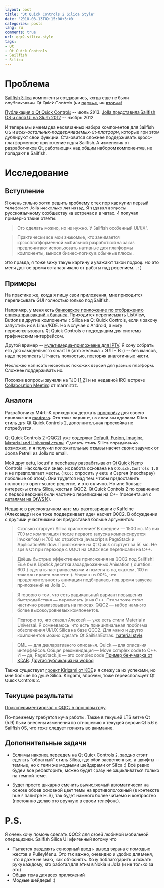 ```yaml
---
layout: post
title: "Qt Quick Controls 2 Silica Style"
date: '2018-03-13T09:15:00+3:00'
categories: posts
lang: ru
comments: true
url: qqc2-silica-style
tags:
- Qt
- Qt Quick Controls
- Sailfish
- Silica
---
```


# Проблема

[Sailfish Silica](https://sailfishos.org/develop/docs/silica/) компоненты создавались, когда еще не были опубликованы Qt Quick Controls (ни [первые](https://doc.qt.io/qt-5.10/qtquickcontrols-index.html), ни [вторые](https://doc.qt.io/qt-5.10/qtquickcontrols2-index.html)).

[Публикация о Qt Quick Controls](https://www.youtube.com/watch?v=_6_F6Kpjd-Q) -- июль 2013.
[Jolla представила Sailfish OS и свой UI на Slush 2012](https://www.youtube.com/watch?v=bdLUJZR078k
) -- ноябрь 2012.

И теперь мы имеем два несвязанных набора компонентов для Sailfish OS и *всех-остальных-поддерживаемых-Qt-платформ*,
которые при этом дублируют свои функции.
Становится сложнее поддерживать кросс-платформенное приложение и для Sailfish.
А изменения от разработчиков Qt, работающих над общим набором компонентов, не попадают в Sailfish.

# Исследование

## Вступление

Я очень сильно хотел решить проблему с тех пор как купил первый телефон от Jolla несколько лет назад. Я задавал вопросы русскоязычному сообществу на встречах и в чатах. И получал примерно такие ответы:

> Это сделать можно, но не нужно. У Sailfish особенный UI/UX".

> Практически все мои знакомые, кто занимается кроссплатформенной мобильной разработкой на заказ предпочитают использовать нативные для платформы компоненты, вынося бизнес-логику в обычные плюсы.

Это правда, я тоже вижу такую картину и уважают такой подход. Но это меня долгое время останавливало от работы над решением... :(

## Примеры

На практике же, когда я пишу свои приложения, мне приходится переписывать GUI полностью только под Sailfish.

Например, у меня есть [банковское приложение по отображению списка транзакций и баланса](https://github.com/a-andreyev/harbour-cosmonaut). Приходится переписывать ListView, Buttons и другие компоненты с Silica на Qt Quick Controls, если я захочу запустить их в Linux/KDE. Но в случае с Android, я могу переиспользовать Qt Quick Controls с подходящим для системы графическим интерфейсом.

Другой пример -- [мультимедиа-приложение для IPTV](https://github.com/a-andreyev/harbour-chastv). Я хочу собрать его для самодельного smartTV (arm железка + ЭЛТ-ТВ :) -- без шансов, надо переписать UI-часть полностью, повторяя аналогичные части.

Несложно написать несколько похожих версий для разных платформ. Сложнее поддерживать их.

Похожие вопросы звучали на TJC [[1](https://together.jolla.com/question/71520/request-qtquick-controls/),[2](https://together.jolla.com/question/98438/develop-application-using-standard-qt-modules/)] и на недавной IRC-встрече [Collaboration Meeting](http://merproject.org/meetings/mer-meeting/2018/mer-meeting.2018-03-08-09.03.log.html) от marmistrz.

## Аналоги

Разработчику M4rtinK приходится держать [прослойку](https://github.com/M4rtinK/universal-components) для своего приложения [modrana](https://github.com/M4rtinK/modrana). Это тоже вариант, но если мы сделаем Silica стиль для Qt Quick Controls 2, дополнительная прослойка не потребуется.

Qt Quick Controls 2 (QQC2) уже содержат [Default, Fusion, Imagine, Material and Universal стили](https://doc.qt.io/qt-5.10/qtquickcontrols2-styles.html). Сделать стиль Silica определенно возможно, и я получил положительные отзывы насчет своих задумок от Joona Petrell из Jolla по email.

Мой друг eetu, locusf и neochapay разрабатывают [Qt Quick Nemo Controls](https://github.com/nemomobile/qtquickcontrols-nemo). Насколько я знаю, их работа основана на `QtQuick.Controls 1.0` и не предполагает жесты. (`TODO:` спросить у eetu и Сергея (neochapay) побольше об этом). Они трудятся над тем, чтобы предоставить полностью open-source решение, и это отлично. Но мне больше интересны стиль Silica, жесты и QQC2. Qt Quick Controls 2 по сравнению с первой версией были частично переписаны на C++ ([презентация с деталями на QtWS16](https://www.youtube.com/watch?v=WIRRoPxIerc)).

Недавно в русскоязычном чате мы разговаривали с Kaffeine (Александр) и он тоже поддерживает идеи насчет QQC2. В обсуждении с другими участниками он предоставил больше аргументов:

> Сколько стартует Silica приложение? В среднем — 1500 мс. Из них 700 мс компиляция (после первого запуска компенсируется invoker'ом) и 700 мс отработка javascript в PageStack и ApplicationWindow. Приложение на Qt Quick стартует за 50 мс. Не зря в Qt при переходе с QQC1 на QQC2 всё переписали на C++.

> Даёшь быстрые эффективные приложения на QQC2 под Sailfish! Ещё бы в Lipstick десятки захардкоженных Animation { duration: 600 } сделать настраиваемыми и поменять на, скажем, 100 и телефон просто полетит :). Уверен на 90%, что продолжительность анимации подбиралась под время запуска приложений на Jolla C.

> Я говорю о том, что есть радикальный вариант повышения быстродействия — переписать js на C++. Стили тоже стóит частично реализовывать на плюсах. QQC2 — набор намного более высокоуровневых компонентов.

> Повторю то, что сказал Алексей — уже есть стили Material и Universal. Я сомневаюсь, что есть принципиальная проблема обеспечения UI/UX Silica на базе QQC2. Для меню и других компонентов можно сделать Qt.SailfishExtras. [material style](https://code.woboq.org/qt5/qtquickcontrols2/src/imports/controls/material/).

> QML — для декларативного описания. Quick — для описания интерфейсов. Общая рекомендация — Move complex code to C++. И — да, PageStack.js — это complex code [Пример бенчмарка от KDAB](https://www.kdab.com/analyzing-performance-qtquick-applications/). [Другая публикация на woboq](https://woboq.com/blog/qml-vs-cpp-for-application-startup-time.html).

Также существует [проект Kirigami от KDE](https://techbase.kde.org/Kirigami) и я слежу за их успехами, но мне больше по душе Silica. Kirigami, впрочем, тоже переиспользует Qt Quick Controls 2.

## Текущие результаты

[Поэкспериментировал с QQC2 в прошлом году](https://www.youtube.com/watch?v=mWgjSnNZxK0).

По-прежнему требуется куча работы. Также в текущей LTS ветке Qt (5.9) были внесены изменения по отношению к текущей версии Qt 5.6 в Sailfish OS, что тоже следует принять во внимание.


## Дополнительные задачи

+ Если мы наконец переедем на Qt Quick Controls 2, заодно стоит сделать "обратный" стиль Silica, где обои засветленные, а шрифты -- темные, но с теми же модными шейдерами от Silica :) Всё равно будем все рефакторить, можно будет сразу не зацикливаться только на темной теме.

+ Будет просто шикарно сменить вычисляемый автоматически на основе обоев основной цвет темы на противоположный (в контексте hue в палитре HLS), так будет намного более читаемо и контрастно (постоянно делаю это вручную в своем телефоне).


# P.S.

Я очень хочу помочь сделать QQC2 для своей любимой мобильной операционки. Sailfish Silica UI офигенный потому что:
+ Пытается разделять сенсорный ввод и вывод экрана с помощью жестов и PulleyMenu. Это так важно, очевидно и удобно для меня, что я даже не знаю, как объяснять. Хочу поблагодарить и пожать руку каждому, кто работал для этим в Nokia и Jolla (и не только за это)
+ Общая тема для всех приложений
+ Модные шейдеры! :)
